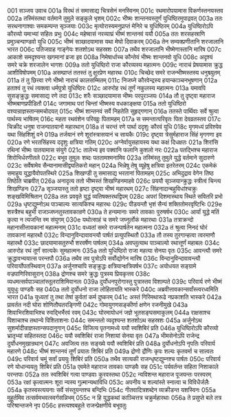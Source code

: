 001  सञ्जय उवाच
001a विरथं तं समासाद्य चित्रसेनं मनस्विनम्
001c रथमारोपयामास विकर्णस्तनयस्तव
002a तस्मिंस्तथा वर्तमाने तुमुले सङ्कुले भृशम्
002c भीष्मः शान्तनवस्तूर्णं युधिष्ठिरमुपाद्रवत्
003a ततः सरथनागाश्वाः समकम्पन्त सृञ्जयाः
003c मृत्योरास्यमनुप्राप्तं मेनिरे च युधिष्ठिरम्
004a युधिष्ठिरोऽपि कौरव्यो यमाभ्यां सहितः प्रभुः
004c महेष्वासं नरव्याघ्रं भीष्मं शान्तनवं ययौ
005a ततः शरसहस्राणि प्रमुञ्चन्पाण्डवो युधि
005c भीष्मं सञ्छादयामास यथा मेघो दिवाकरम्
006a तेन सम्यक्प्रणीतानि शरजालानि भारत
006c पतिजग्राह गाङ्गेयः शतशोऽथ सहस्रशः
007a तथैव शरजालानि भीष्मेणास्तानि मारिष
007c आकाशे समदृश्यन्त खगमानां व्रजा इव
008a निमेषार्धाच्च कौन्तेयं भीष्मः शान्तनवो युधि
008c अदृश्यं समरे चक्रे शरजालेन भागशः
009a ततो युधिष्ठिरो राजा कौरव्यस्य महात्मनः
009c नाराचं प्रेषयामास क्रुद्ध आशीविषोपमम्
010a असम्प्राप्तं ततस्तं तु क्षुरप्रेण महारथः
010c चिच्छेद समरे राजन्भीष्मस्तस्य धनुश्च्युतम्
011a तं तु छित्त्वा रणे भीष्मो नाराचं कालसम्मितम्
011c निजघ्ने कौरवेन्द्रस्य हयान्काञ्चनभूषणान्
012a हताश्वं तु रथं त्यक्त्वा धर्मपुत्रो युधिष्ठिरः
012c आरुरोह रथं तूर्णं नकुलस्य महात्मनः
013a यमावपि सुसङ्क्रुद्धः समासाद्य रणे तदा
013c शरैः सञ्छादयामास भीष्मः परपुरञ्जयः
014a तौ तु दृष्ट्वा महाराज भीष्मबाणप्रपीडितौ
014c जगामाथ परां चिन्तां भीष्मस्य वधकाङ्क्षया
015a ततो युधिष्ठिरो वश्यान्राज्ञस्तान्समचोदयत्
015c भीष्मं शान्तनवं सर्वे निहतेति सुहृद्गणान्
016a ततस्ते पार्थिवाः सर्वे श्रुत्वा पार्थस्य भाषितम्
016c महता रथवंशेन परिवव्रुः पितामहम्
017a स समन्तात्परिवृतः पिता देवव्रतस्तव
017c चिक्रीद धनुषा राजन्पातयानो महारथान्
018a तं चरन्तं रणे पार्था ददृशुः कौरवं युधि
018c मृगमध्यं प्रविश्येव यथा सिंहशिशुं वने
019a तर्जयानं रणे शूरांस्त्रासयानं च सायकैः
019c दृष्ट्वा त्रेसुर्महाराज सिंहं मृगगणा इव
020a रणे भरतसिंहस्य ददृशुः क्षत्रिया गतिम्
020c अग्नेर्वायुसहायस्य यथा कक्षं दिधक्षतः
021a शिरांसि रथिनां भीष्मः पातयामास संयुगे
021c तालेभ्य इव पक्वानि फलानि कुशलो नरः
022a पतद्भिश्च महाराज शिरोभिर्धरणीतले
022c बभूव तुमुलः शब्दः पततामश्मनामिव
023a तस्मिंस्तु तुमुले युद्धे वर्तमाने सुदारुणे
023c सर्वेषामेव सैन्यानामासीद्व्यतिकरो महान्
024a भिन्नेषु तेषु व्यूहेषु क्षत्रिया इतरेतरम्
024c एकमेकं समाहूय युद्धायैवोपतस्थिरे
025a शिखण्डी तु समासाद्य भरतानां पितामहम्
025c अभिदुद्राव वेगेन तिष्ठ तिष्ठेति चाब्रवीत्
026a अनादृत्य ततो भीष्मस्तं शिखण्डिनमाहवे
026c प्रययौ सृञ्जयान्क्रुद्धः स्त्रीत्वं चिन्त्य शिखण्डिनः
027a सृञ्जयास्तु ततो हृष्टा दृष्ट्वा भीष्मं महारथम्
027c सिंहनादान्बहुविधांश्चक्रुः शङ्खविमिश्रितान्
028a ततः प्रववृते युद्धं व्यतिषक्तरथद्विपम्
028c अपरां दिशमास्थाय स्थिते सवितरि प्रभो
029a धृष्टद्युम्नोऽथ पाञ्चाल्यः सात्यकिश्च महारथः
029c पीडयन्तौ भृशं सैन्यं शक्तितोमरवृष्टिभिः
029e शस्त्रैश्च बहुभी राजञ्जघ्नतुस्तावकान्रणे
030a ते हन्यमानाः समरे तावकाः पुरुषर्षभ
030c आर्यां युद्धे मतिं कृत्वा न त्यजन्ति स्म संयुगम्
030e यथोत्साहं च समरे जघ्नुर्लोकं महारथाः
031a तत्राक्रन्दो महानासीत्तावकानां महात्मनाम्
031c वध्यतां समरे राजन्पार्षतेन महात्मना
032a तं श्रुत्वा निनदं घोरं तावकानां महारथौ
032c विन्दानुविन्दावावन्त्यौ पार्षतं प्रत्युपस्थितौ
033a तौ तस्य तुरगान्हत्वा त्वरमाणौ महारथौ
033c छादयामासतुरुभौ शरवर्षेण पार्षतम्
034a अवप्लुत्याथ पाञ्चाल्यो रथात्तूर्णं महाबलः
034c आरुरोह रथं तूर्णं सात्यकेः सुमहात्मनः
035a ततो युधिष्ठिरो राजा महत्या सेनया वृतः
035c आवन्त्यौ समरे क्रुद्धावभ्ययात्स परन्तपौ
036a तथैव तव पुत्रोऽपि सर्वोद्योगेन मारिष
036c विन्दानुविन्दावावन्त्यौ परिवार्योपतस्थिवान्
037a अर्जुनश्चापि सङ्क्रुद्धः क्षत्रियान्क्षत्रियर्षभ
037c अयोधयत सङ्ग्रामे वज्रपाणिरिवासुरान्
038a द्रोणश्च समरे क्रुद्धः पुत्रस्य प्रियकृत्तव
038c व्यधमत्सर्वपाञ्चालांस्तूलराशिमिवानलः
039a दुर्योधनपुरोगास्तु पुत्रास्तव विशाम्पते
039c परिवार्य रणे भीष्मं युयुधुः पाण्डवैः सह
040a ततो दुर्योधनो राजा लोहितायति भास्करे
040c अब्रवीत्तावकान्सर्वांस्त्वरध्वमिति भारत
041a युध्यतां तु तथा तेषां कुर्वतां कर्म दुष्करम्
041c अस्तं गिरिमथारूढे नप्रकाशति भास्करे
042a प्रावर्तत नदी घोरा शोणितौघतरङ्गिणी
042c गोमायुगणसङ्कीर्णा क्षणेन रजनीमुखे
043a शिवाभिरशिवाभिश्च रुवद्भिर्भैरवं रवम्
043c घोरमायोधनं जज्ञे भूतसङ्घसमाकुलम्
044a राक्षसाश्च पिशाचाश्च तथान्ये पिशिताशनाः
044c समन्ततो व्यदृश्यन्त शतशोऽथ सहस्रशः
045a अर्जुनोऽथ सुशर्मादीन्राज्ञस्तान्सपदानुगान्
045c विजित्य पृतनामध्ये ययौ स्वशिबिरं प्रति
046a युधिष्ठिरोऽपि कौरव्यो भ्रातृभ्यां सहितस्तदा
046c ययौ स्वशिबिरं राजा निशायां सेनया वृतः
047a भीमसेनोऽपि राजेन्द्र दुर्योधनमुखान्रथान्
047c अवजित्य ततः सङ्ख्ये ययौ स्वशिबिरं प्रति
048a दुर्योधनोऽपि नृपतिः परिवार्य महारणे
048c भीष्मं शान्तनवं तूर्णं प्रयातः शिबिरं प्रति
049a द्रोणो द्रौणिः कृपः शल्यः कृतवर्मा च सात्वतः
049c परिवार्य चमूं सर्वां प्रययुः शिबिरं प्रति
050a तथैव सात्यकी राजन्धृष्टद्युम्नश्च पार्षतः
050c परिवार्य रणे योधान्ययतुः शिबिरं प्रति
051a एवमेते महाराज तावकाः पाण्डवैः सह
051c पर्यवर्तन्त सहिता निशाकाले परन्तपाः
052a ततः स्वशिबिरं गत्वा पाण्डवाः कुरवस्तथा
052c न्यविशन्त महाराज पूजयन्तः परस्परम्
053a रक्षां कृत्वात्मनः शूरा न्यस्य गुल्मान्यथाविधि
053c अपनीय च शल्यांस्ते स्नात्वा च विविधैर्जलैः
054a कृतस्वस्त्ययनाः सर्वे संस्तूयन्तश्च बन्दिभिः
054c गीतवादित्रशब्देन व्यक्रीडन्त यशस्विनः
055a मुहूर्तमिव तत्सर्वमभवत्स्वर्गसन्निभम्
055c न हि युद्धकथां काञ्चित्तत्र चक्रुर्महारथाः
056a ते प्रसुप्ते बले तत्र परिश्रान्तजने नृप
056c हस्त्यश्वबहुले राजन्प्रेक्षणीये बभूवतुः

